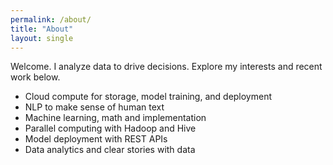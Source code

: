 ```yaml
---
permalink: /about/
title: "About"
layout: single
---
```


Welcome. I analyze data to drive decisions. Explore my interests and recent work below.

- Cloud compute for storage, model training, and deployment  
- NLP to make sense of human text  
- Machine learning, math and implementation  
- Parallel computing with Hadoop and Hive  
- Model deployment with REST APIs  
- Data analytics and clear stories with data

